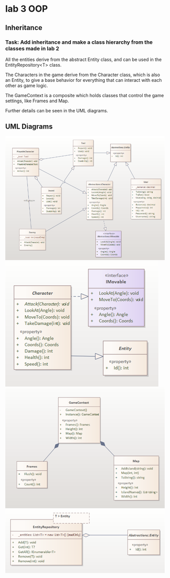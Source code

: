 # lab 3 OOP

## Inheritance

### Task: Add inheritance and make a class hierarchy from the classes made in lab 2
All the entities derive from the abstract Entity class, and can be used in the EntityRepository\<T\> class.

The Characters in the game derive from the Character class, which is also an Entity, to give a base behavior for everything that can interact with each other as game logic.

The GameContext is a composite which holds classes that control the game settings, like Frames and Map.

Further details can be seen in the UML diagrams.
## UML Diagrams

<img src="https://github.com/prenaissance/labs-2022/blob/master/OOP/lab3/.github/Screenshot_1.png?raw=true"/>
<img src="https://github.com/prenaissance/labs-2022/blob/master/OOP/lab3/.github/Screenshot_2.png?raw=true"/>
<img src="https://github.com/prenaissance/labs-2022/blob/master/OOP/lab3/.github/Screenshot_3.png?raw=true"/>
<img src="https://github.com/prenaissance/labs-2022/blob/master/OOP/lab3/.github/Screenshot_4.png?raw=true"/>